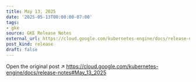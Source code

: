 ```yaml
---
title: May 13, 2025
date: '2025-05-13T00:00:00-07:00'
tags:
- gke
source: GKE Release Notes
external_url: https://cloud.google.com/kubernetes-engine/docs/release-notes#May_13_2025
post_kind: release
draft: false
---
```

Open the original post ↗ https://cloud.google.com/kubernetes-engine/docs/release-notes#May_13_2025
